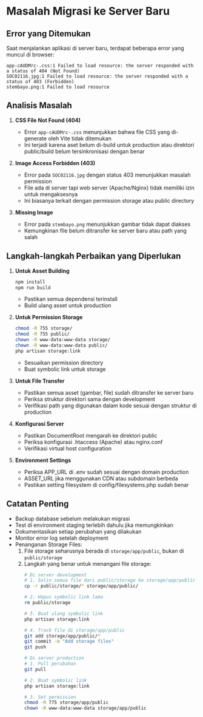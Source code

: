 # Masalah Migrasi ke Server Baru

## Error yang Ditemukan

Saat menjalankan aplikasi di server baru, terdapat beberapa error yang muncul di browser:

```
app-cAUDMrc-.css:1 Failed to load resource: the server responded with a status of 404 (Not Found)
SOC02116.jpg:1 Failed to load resource: the server responded with a status of 403 (Forbidden)
stembayo.png:1 Failed to load resource
```

## Analisis Masalah

1. **CSS File Not Found (404)**
   - Error `app-cAUDMrc-.css` menunjukkan bahwa file CSS yang di-generate oleh Vite tidak ditemukan
   - Ini terjadi karena aset belum di-build untuk production atau direktori public/build belum tersinkronisasi dengan benar

2. **Image Access Forbidden (403)**
   - Error pada `SOC02116.jpg` dengan status 403 menunjukkan masalah permission
   - File ada di server tapi web server (Apache/Nginx) tidak memiliki izin untuk mengaksesnya
   - Ini biasanya terkait dengan permission storage atau public directory

3. **Missing Image**
   - Error pada `stembayo.png` menunjukkan gambar tidak dapat diakses
   - Kemungkinan file belum ditransfer ke server baru atau path yang salah

## Langkah-langkah Perbaikan yang Diperlukan

1. **Untuk Asset Building**
   ```bash
   npm install
   npm run build
   ```
   - Pastikan semua dependensi terinstall
   - Build ulang asset untuk production

2. **Untuk Permission Storage**
   ```bash
   chmod -R 755 storage/
   chmod -R 755 public/
   chown -R www-data:www-data storage/
   chown -R www-data:www-data public/
   php artisan storage:link
   ```
   - Sesuaikan permission directory
   - Buat symbolic link untuk storage

3. **Untuk File Transfer**
   - Pastikan semua asset (gambar, file) sudah ditransfer ke server baru
   - Periksa struktur direktori sama dengan development
   - Verifikasi path yang digunakan dalam kode sesuai dengan struktur di production

4. **Konfigurasi Server**
   - Pastikan DocumentRoot mengarah ke direktori public
   - Periksa konfigurasi .htaccess (Apache) atau nginx.conf
   - Verifikasi virtual host configuration

5. **Environment Settings**
   - Periksa APP_URL di .env sudah sesuai dengan domain production
   - ASSET_URL jika menggunakan CDN atau subdomain berbeda
   - Pastikan setting filesystem di config/filesystems.php sudah benar

## Catatan Penting
- Backup database sebelum melakukan migrasi
- Test di environment staging terlebih dahulu jika memungkinkan
- Dokumentasikan setiap perubahan yang dilakukan
- Monitor error log setelah deployment
- Penanganan Storage Files:
  1. File storage seharusnya berada di `storage/app/public`, bukan di `public/storage`
  2. Langkah yang benar untuk menangani file storage:
     ```bash
     # Di server development
     # 1. Salin semua file dari public/storage ke storage/app/public
     cp -r public/storage/* storage/app/public/
     
     # 2. Hapus symbolic link lama
     rm public/storage
     
     # 3. Buat ulang symbolic link
     php artisan storage:link
     
     # 4. Track file di storage/app/public
     git add storage/app/public/*
     git commit -m "Add storage files"
     git push
     
     # Di server production
     # 1. Pull perubahan
     git pull
     
     # 2. Buat symbolic link
     php artisan storage:link
     
     # 3. Set permission
     chmod -R 775 storage/app/public
     chown -R www-data:www-data storage/app/public
     ```
